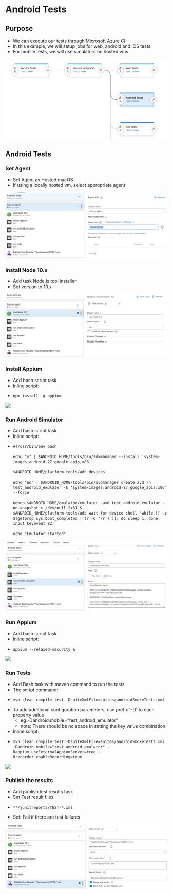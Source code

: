 # Android Tests

## Purpose

* We can execute our tests through Microsoft Azure CI
* In this example, we will setup jobs for web, android and iOS tests. 
* For mobile tests, we will use simulators on hosted vms

![](../../../.gitbook/assets/image%20%2841%29.png)

## Android Tests

### Set Agent

* Set Agent as Hosted macOS
* If using a locally hosted vm, select appropriate agent

![](../../../.gitbook/assets/image%20%2881%29.png)

### Install Node 10.x

* Add task Node.js tool installer
* Set version to 10.x

![](../../../.gitbook/assets/image%20%2843%29.png)

### Install Appium

* Add bash script task
* Inline script: 
* ```text
  npm install -g appium
  ```

![](../../../.gitbook/assets/image%20%2826%29.png)

### Run Android Simulator

* Add bash script task
* Inline script:
* ```text
  #!/usr/bin/env bash

  echo "y" | $ANDROID_HOME/tools/bin/sdkmanager --install 'system-images;android-27;google_apis;x86'

  $ANDROID_HOME/platform-tools/adb devices

  echo "no" | $ANDROID_HOME/tools/bin/avdmanager create avd -n test_android_emulator -k 'system-images;android-27;google_apis;x86' --force

  nohup $ANDROID_HOME/emulator/emulator -avd test_android_emulator -no-snapshot > /dev/null 2>&1 &
  $ANDROID_HOME/platform-tools/adb wait-for-device shell 'while [[ -z $(getprop sys.boot_completed | tr -d '\r') ]]; do sleep 1; done; input keyevent 82' 

  echo "Emulator started"
  ```

![](../../../.gitbook/assets/image%20%2815%29.png)

### Run Appium

* Add bash script task
* Inline script:
* ```text
  appium --relaxed-security &
  ```

![](../../../.gitbook/assets/image%20%282%29.png)

### Run Tests

* Add Bash task with maven command to run the tests
* The script command:
* ```text
  mvn clean compile test -DsuiteXmlFile=suites/androidSmokeTests.xml 
  ```
* To add additional configuration parameters, use prefix '-D' to each property value
  * eg.-Dandroid.mobile="test\_android\_emulator"
  * note: There should be no space in setting the key value combination
* Inline script:
* ```text
  mvn clean compile test -DsuiteXmlFile=suites/androidSmokeTests.xml -Dandroid.mobile="test_android_emulator" -Dappium.useExternalAppiumServer=true -Drecorder.enableRecording=true 
  ```

![](../../../.gitbook/assets/image%20%2856%29.png)

### Publish the results

* Add publish test results task
* Set Test result files: 
* ```text
  **/junitreports/TEST-*.xml
  ```
* Set: Fail if there are test failures

![](../../../.gitbook/assets/image%20%2813%29.png)

